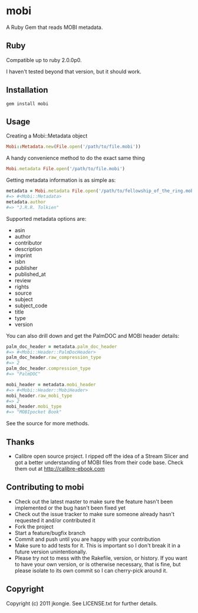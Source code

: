 # mobi

A Ruby Gem that reads MOBI metadata.

## Ruby

Compatible up to ruby 2.0.0p0.

I haven't tested beyond that version, but it should work.

## Installation

`gem install mobi`

## Usage

Creating a Mobi::Metadata object

```ruby
Mobi::Metadata.new(File.open('/path/to/file.mobi'))
```

A handy convenience method to do the exact same thing

```ruby
Mobi.metadata File.open('/path/to/file.mobi')
```

Getting metadata information is as simple as:

```ruby
metadata = Mobi.metadata File.open('/path/to/fellowship_of_the_ring.mobi')
#=> #<Mobi::Metadata>
metadata.author
#=> "J.R.R. Tolkien"
```

Supported metadata options are:

* asin
* author
* contributor
* description
* imprint
* isbn
* publisher
* published_at
* review
* rights
* source
* subject
* subject_code
* title
* type
* version

You can also drill down and get the PalmDOC and MOBI header details:

```ruby
palm_doc_header = metadata.palm_doc_header
#=> #<Mobi::Header::PalmDocHeader>
palm_doc_header.raw_compression_type
#=> 2
palm_doc_header.compression_type
#=> "PalmDOC"

mobi_header = metadata.mobi_header
#=> #<Mobi::Header::MobiHeader>
mobi_header.raw_mobi_type
#=> 2
mobi_header.mobi_type
#=> "MOBIpocket Book"
```

See the source for more methods.

## Thanks

* Calibre open source project. I ripped off the idea of a Stream Slicer and got a better understanding of MOBI files from their code base. Check them out at http://calibre-ebook.com

## Contributing to mobi

* Check out the latest master to make sure the feature hasn't been implemented or the bug hasn't been fixed yet
* Check out the issue tracker to make sure someone already hasn't requested it and/or contributed it
* Fork the project
* Start a feature/bugfix branch
* Commit and push until you are happy with your contribution
* Make sure to add tests for it. This is important so I don't break it in a future version unintentionally.
* Please try not to mess with the Rakefile, version, or history. If you want to have your own version, or is otherwise necessary, that is fine, but please isolate to its own commit so I can cherry-pick around it.

## Copyright

Copyright (c) 2011 jkongie. See LICENSE.txt for further details.

